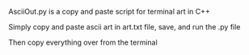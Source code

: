 AsciiOut.py is a copy and paste script for terminal art in C++

Simply copy and paste ascii art in art.txt file, save, and run the .py file

Then copy everything over from the terminal
